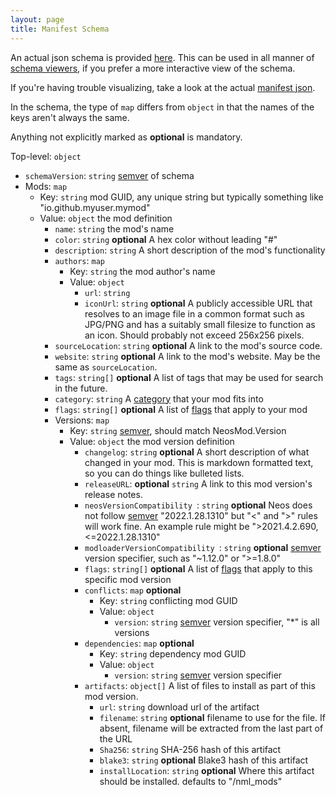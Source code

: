 ```yaml
---
layout: page
title: Manifest Schema
---
```


An actual json schema is provided [here](https://github.com/neos-modding-group/neos-mod-manifest/blob/master/schema.json). This can be used in all manner of [schema viewers](https://json-schema.app/view/%23?url=https%3A%2F%2Fraw.githubusercontent.com%2Fneos-modding-group%2Fneos-mod-manifest%2Fmaster%2Fschema.json), if you prefer a more interactive view of the schema.

If you're having trouble visualizing, take a look at the actual [manifest json](https://github.com/neos-modding-group/neos-mod-manifest/blob/master/manifest.json).

In the schema, the type of `map` differs from `object` in that the names of the keys aren't always the same.

Anything not explicitly marked as **optional** is mandatory.

Top-level: `object`

- `schemaVersion`: `string` [semver] of schema
- Mods: `map`
  - Key: `string` mod GUID, any unique string but typically something like "io.github.myuser.mymod"
  - Value: `object` the mod definition
    - `name`: `string` the mod's name
    - `color`: `string` **optional** A hex color without leading "#"
    - `description`: `string` A short description of the mod's functionality
    - `authors`: `map`
      - Key: `string` the mod author's name
      - Value: `object`
        - `url`: `string`
        - `iconUrl`: `string` **optional** A publicly accessible URL that resolves to an image file in a common format such as JPG/PNG and has a suitably small filesize to function as an icon. Should probably not exceed 256x256 pixels.
    - `sourceLocation`: `string` **optional** A link to the mod's source code.
    - `website`: `string` **optional** A link to the mod's website. May be the same as `sourceLocation`.
    - `tags`: `string[]` **optional** A list of tags that may be used for search in the future.
    - `category`: `string` A [category](categories) that your mod fits into
    - `flags`: `string[]` **optional** A list of [flags](manifest-flags) that apply to your mod
    - Versions: `map`
      - Key: `string` [semver], should match NeosMod.Version
      - Value: `object` the mod version definition
        - `changelog`: `string` **optional** A short description of what changed in your mod. This is markdown formatted text, so you can do things like bulleted lists.
        - `releaseURL`: **optional** `string` A link to this mod version's release notes.
        - `neosVersionCompatibility `: `string` **optional** Neos does not follow [semver] "2022.1.28.1310" but "<" and ">" rules will work fine. An example rule might be ">2021.4.2.690,<=2022.1.28.1310"
        - `modloaderVersionCompatibility `: `string` **optional** [semver] version specifier, such as "~1.12.0" or ">=1.8.0"
        - `flags`: `string[]` **optional** A list of [flags](manifest-flags) that apply to this specific mod version
        - `conflicts`: `map` **optional**
          - Key: `string` conflicting mod GUID
          - Value: `object`
            - `version`: `string` [semver] version specifier, "*" is all versions
        - `dependencies`: `map` **optional**
          - Key: `string` dependency mod GUID
          - Value: `object`
            - `version`: `string` [semver] version specifier
        - `artifacts`: `object[]` A list of files to install as part of this mod version.
          - `url`: `string` download url of the artifact
          - `filename`: `string` **optional** filename to use for the file. If absent, filename will be extracted from the last part of the URL
          - `Sha256`: `string` SHA-256 hash of this artifact
          - `blake3`: `string` **optional** Blake3 hash of this artifact
          - `installLocation`: `string` **optional** Where this artifact should be installed. defaults to "/nml_mods"

[semver]: https://semver.org/
